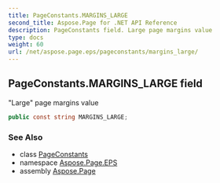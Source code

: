 ```yaml
---
title: PageConstants.MARGINS_LARGE
second_title: Aspose.Page for .NET API Reference
description: PageConstants field. Large page margins value
type: docs
weight: 60
url: /net/aspose.page.eps/pageconstants/margins_large/
---
```

## PageConstants.MARGINS_LARGE field

"Large" page margins value

```csharp
public const string MARGINS_LARGE;
```

### See Also

* class [PageConstants](../)
* namespace [Aspose.Page.EPS](../../pageconstants/)
* assembly [Aspose.Page](../../../)


